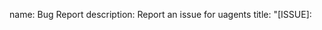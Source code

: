 name: Bug Report
description: Report an issue for uagents
title: "[ISSUE]: <title>"
body:
  - type: markdown
    attributes:
      value: |
        Thanks for taking the time to report an issue in uAgents! We appreciate your contribution to improving the library.
  - type: checkboxes
    id: prerequisites
    attributes:
      label: Prerequisites
      description: Please confirm before submitting any new issue report form.
      options:
        - label: I checked the [documentation](https://fetch.ai/docs) to make sure this issue has not already been resolved within the documentation.
          required: true
        - label: I checked the [existing issues](https://github.com/fetchai/uAgents/issues) and made sure there are no similar open issues already been reported. It helps avoid duplicate reports and streamlines the issue management process.
          required: true
  - type: dropdown
    id: category
    attributes:
      label: Category
      description: Select the category that best describes your issue.
      options:
        - label: Bug (unexpected behavior)
        - label: Documentation Issue (error or unclear information in docs)
        - label: Other (unclear issue type)
      validations:
        required: true
  - type: textarea
    id: description
    attributes:
      label: Describe the Issue
      description: Please provide a clear and concise description of the issue you encountered.
      placeholder: What went wrong?
      validations:
        required: true
  - type: textarea
    id: expected_behavior
    attributes:
      label: Expected Behavior
      description: Explain what you expected to happen in this situation.
      validations:
        required: false
  - type: textarea
    id: steps_to_reproduce
    attributes:
      label: Steps to Reproduce (Optional)
      description: If possible, provide detailed steps that consistently reproduce the issue. This will help us pinpoint the problem and fix it as soon as possible.
      placeholder: |
        1. In this environment ...
        2. With this configuration ...
        3. Run '...'
        4. See error ...
      validations:
        required: false
  - type: dropdown
    id: version
    attributes:
      label: uAgents Version
      description: Which version of uAgents were you using?
      options:
        - v0.11.1
        - v0.11.0
        - v0.10.0
        # Add other versions as needed
      validations:
        required: true
  - type: textarea
    id: environment
    attributes:
      label: Environment Details (Optional)
      description: Provide any relevant information about your environment, such as operating system, Python version, and any other libraries used.
      render: markdown
      validations:
        required: false
  - type: textarea
    id: logs
    attributes:
      label: Failure Logs (Optional)
      description: Include any relevant log snippets or files here. You can paste directly or drag and drop files into this area.
    validations:
        required: false
  - type: textarea
    id: additional_info
    attributes:
      label: Additional Information (Optional)
      description: Include any screenshots, code snippets, or other relevant details that might help us understand the issue.
      render: markdown
      validations:
        required: false
